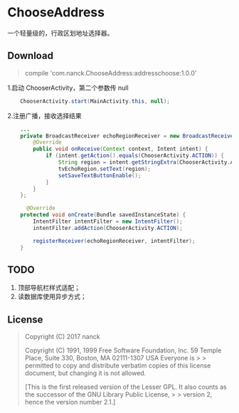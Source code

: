 # ChooseAddress
一个轻量级的，行政区划地址选择器。

## Download
> compile 'com.nanck.ChooseAddress:addresschoose:1.0.0'


1.启动 ChooserActivity，第二个参数传 null
```JAVA
    ChooserActivity.start(MainActivity.this, null);
```
2.注册广播，接收选择结果
```JAVA
    ...
    private BroadcastReceiver echoRegionReceiver = new BroadcastReceiver() {
        @Override
        public void onReceive(Context context, Intent intent) {
            if (intent.getAction().equals(ChooserActivity.ACTION)) {
                String region = intent.getStringExtra(ChooserActivity.ART_ADDRESS);
                tvEchoRegion.setText(region);
                setSaveTextButtonEnable();
            }
        }
    };

      @Override
    protected void onCreate(Bundle savedInstanceState) {
        IntentFilter intentFilter = new IntentFilter();
        intentFilter.addAction(ChooserActivity.ACTION);

        registerReceiver(echoRegionReceiver, intentFilter);
    }
```

## TODO
1. 顶部导航栏样式适配；
2. 读数据库使用异步方式；


## License
> Copyright (C) 2017 nanck
>
> Copyright (C) 1991, 1999 Free Software Foundation, Inc. 59 Temple Place, Suite 330, Boston, MA 02111-1307 USA Everyone is > > permitted to copy and distribute verbatim copies of this license document, but changing it is not allowed.
>
> [This is the first released version of the Lesser GPL. It also counts as the successor of the GNU Library Public License, > > version 2, hence the version number 2.1.]
